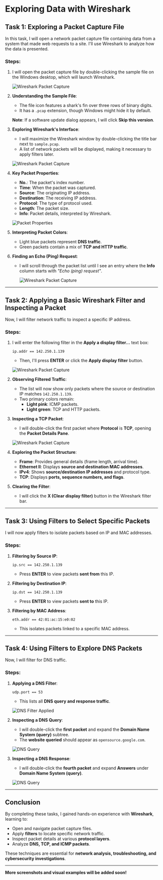 # Exploring Data with Wireshark

## Task 1: Exploring a Packet Capture File

In this task, I will open a network packet capture file containing data from a system that made web requests to a site. I'll use Wireshark to analyze how the data is presented.

### Steps:
1. I will open the packet capture file by double-clicking the sample file on the Windows desktop, which will launch Wireshark.

   ![Wireshark Packet Capture](https://i.imgur.com/sSkYCcl.png)


2. **Understanding the Sample File**:
   - The file icon features a shark's fin over three rows of binary digits.
   - It has a `.pcap` extension, though Windows might hide it by default.

   **Note**: If a software update dialog appears, I will click **Skip this version**.

3. **Exploring Wireshark's Interface**:
   - I will maximize the Wireshark window by double-clicking the title bar next to `sample.pcap`.
   - A list of network packets will be displayed, making it necessary to apply filters later.

   ![Wireshark Packet Capture](https://i.imgur.com/cTdEikj.png)


4. **Key Packet Properties**:
   - **No.**: The packet's index number.
   - **Time**: When the packet was captured.
   - **Source**: The originating IP address.
   - **Destination**: The receiving IP address.
   - **Protocol**: The type of protocol used.
   - **Length**: The packet size.
   - **Info**: Packet details, interpreted by Wireshark.

   ![Packet Properties](images/packet_properties.png)

5. **Interpreting Packet Colors**:
   - Light blue packets represent **DNS traffic**.
   - Green packets contain a mix of **TCP and HTTP traffic**.


6. **Finding an Echo (Ping) Request**:
   - I will scroll through the packet list until I see an entry where the **Info** column starts with _"Echo (ping) request"_.
  
     ![Wireshark Packet Capture](https://i.imgur.com/EPXsies.png)


---

## Task 2: Applying a Basic Wireshark Filter and Inspecting a Packet

Now, I will filter network traffic to inspect a specific IP address.

### Steps:
1. I will enter the following filter in the **Apply a display filter...** text box:
   ```plaintext
   ip.addr == 142.250.1.139
   ```
   - Then, I'll press **ENTER** or click the **Apply display filter** button.

   ![Wireshark Packet Capture](https://i.imgur.com/AAMNGhG.png)


2. **Observing Filtered Traffic**:
   - The list will now show only packets where the source or destination IP matches `142.250.1.139`.
   - Two primary colors remain:
     - **Light pink**: ICMP packets.
     - **Light green**: TCP and HTTP packets.


3. **Inspecting a TCP Packet**:
   - I will double-click the first packet where **Protocol** is **TCP**, opening the **Packet Details Pane**.

    ![Wireshark Packet Capture](https://i.imgur.com/9nK4R9f.png)

4. **Exploring the Packet Structure**:
   - **Frame**: Provides general details (frame length, arrival time).
   - **Ethernet II**: Displays **source and destination MAC addresses**.
   - **IPv4**: Shows **source/destination IP addresses** and protocol type.
   - **TCP**: Displays **ports, sequence numbers, and flags**.

5. **Clearing the Filter**:
   - I will click the **X (Clear display filter)** button in the Wireshark filter bar.

---

## Task 3: Using Filters to Select Specific Packets

I will now apply filters to isolate packets based on IP and MAC addresses.

### Steps:
1. **Filtering by Source IP**:
   ```plaintext
   ip.src == 142.250.1.139
   ```
   - Press **ENTER** to view packets **sent from** this IP.

2. **Filtering by Destination IP**:
   ```plaintext
   ip.dst == 142.250.1.139
   ```
   - Press **ENTER** to view packets **sent to** this IP.

3. **Filtering by MAC Address**:
   ```plaintext
   eth.addr == 42:01:ac:15:e0:02
   ```
   - This isolates packets linked to a specific MAC address.

---

## Task 4: Using Filters to Explore DNS Packets

Now, I will filter for DNS traffic.

### Steps:
1. **Applying a DNS Filter**:
   ```plaintext
   udp.port == 53
   ```
   - This lists all **DNS query and response traffic**.

   ![DNS Filter Applied](https://i.imgur.com/AZ2ZC66.png)

2. **Inspecting a DNS Query**:
   - I will double-click the **first packet** and expand the **Domain Name System (query)** subtree.
   - The **website queried** should appear as `opensource.google.com`.

   ![DNS Query](https://i.imgur.com/yLE9bWX.png)

3. **Inspecting a DNS Response**:
   - I will double-click the **fourth packet** and expand **Answers** under **Domain Name System (query)**.
  
   ![DNS Query](https://i.imgur.com/3s1Q2li.png)  

---

## Conclusion

By completing these tasks, I gained hands-on experience with **Wireshark**, learning to:
- Open and navigate packet capture files.
- Apply **filters** to locate specific network traffic.
- Inspect packet details at various **protocol layers**.
- Analyze **DNS, TCP, and ICMP packets**.

These techniques are essential for **network analysis, troubleshooting, and cybersecurity investigations**.

---

**More screenshots and visual examples will be added soon!**
